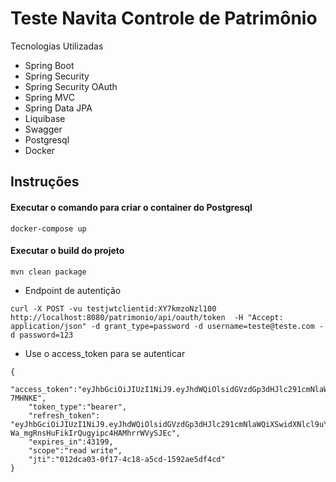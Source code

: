 # Teste Navita Controle de Patrimônio

Tecnologias Utilizadas
- Spring Boot
- Spring Security
- Spring Security OAuth
- Spring MVC
- Spring Data JPA
- Liquibase
- Swagger
- Postgresql
- Docker

## Instruções

#### Executar o comando para criar o container do Postgresql

```
docker-compose up
```

#### Executar o build do projeto

```
mvn clean package
```

- Endpoint de autentição
```
curl -X POST -vu testjwtclientid:XY7kmzoNzl100  http://localhost:8080/patrimonio/api/oauth/token  -H "Accept: application/json" -d grant_type=password -d username=teste@teste.com -d password=123
```

- Use o access_token para se autenticar
```
{
	"access_token":"eyJhbGciOiJIUzI1NiJ9.eyJhdWQiOlsidGVzdGp3dHJlc291cmNlaWQiXSwidXNlcl9uYW1lIjoidGVzdGUiLCJzY29wZSI6WyJyZWFkIiwid3JpdGUiXSwiZXhwIjoxNTI4Mjg4MzczLCJhdXRob3JpdGllcyI6WyJBRE0iXSwianRpIjoiMDEyZGNhMDMtMGYxNy00YzE4LWE1Y2QtMTU5MmFlNWRmNGNkIiwiY2xpZW50X2lkIjoidGVzdGp3dGNsaWVudGlkIn0.gAKUbBpHw_kkntUE2D2IB_De_usekG8KbTkc-7MHNKE",
	"token_type":"bearer",
	"refresh_token": "eyJhbGciOiJIUzI1NiJ9.eyJhdWQiOlsidGVzdGp3dHJlc291cmNlaWQiXSwidXNlcl9uYW1lIjoidGVzdGUiLCJzY29wZSI6WyJyZWFkIiwid3JpdGUiXSwiYXRpIjoiYTVjZGYzMmQtOTY4YS00YjI5LWI3ODctZjlmNTNkZTJjY2IxIiwiZXhwIjoxNTMwOTE4OTc3LCJhdXRob3JpdGllcyI6WyJBRE0iXSwianRpIjoiMDA0NTJlNzItYjBiMi00M2U0LWJjZTAtOGQ1OGUwZTU5OTg2IiwiY2xpZW50X2lkIjoidGVzdGp3dGNsaWVudGlkIn0.DFX0xw-Wa_mgRnsHuFikIrQugyipc4HAMhrrWVySJEc",
	"expires_in":43199,
	"scope":"read write",
	"jti":"012dca03-0f17-4c18-a5cd-1592ae5df4cd"
}
```
